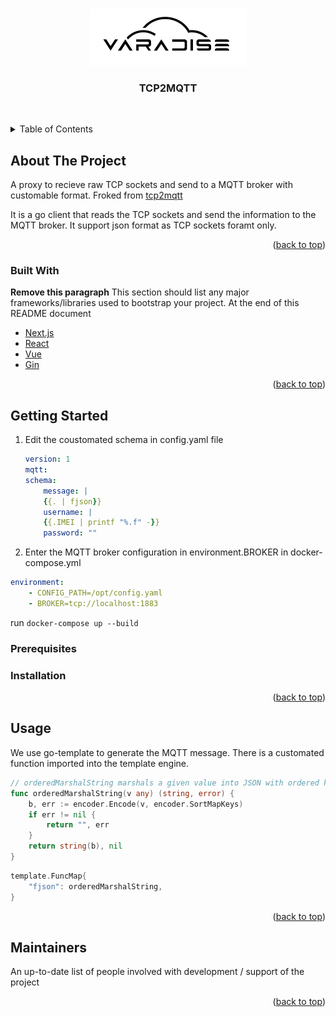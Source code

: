 <a name="readme-top"></a>

<!-- PROJECT LOGO -->
<br />
<div align="center">
  <a href="https://varadise.ai/">
    <img src="docs/images/logo.webp" alt="Logo" />
  </a>
  <h3 align="center">TCP2MQTT</h3>
  <p align="center">
    <br />

  </p>
</div>

<!-- TABLE OF CONTENTS -->
<details>
  <summary>Table of Contents</summary>
  <ol>
    <li>
      <a href="#about-the-project">About The Project</a>
      <ul>
        <li><a href="#built-with">Built With</a></li>
      </ul>
    </li>
    <li>
      <a href="#getting-started">Getting Started</a>
      <ul>
        <li><a href="#prerequisites">Prerequisites</a></li>
        <li><a href="#installation">Installation</a></li>
      </ul>
    </li>
    <li><a href="#usage">Usage</a></li>
    <li><a href="LICENSE.txt">License</a></li>
    <li><a href="#maintainers">Maintainers</a></li>
  </ol>
</details>

<!-- ABOUT THE PROJECT -->
## About The Project

A proxy to recieve raw TCP sockets and send to a MQTT broker with customable format.
Froked from [tcp2mqtt](https://github.com/gonzalo123/tcp2mqtt)

It is a go client that reads the TCP sockets and send the information to the MQTT broker.
It support json format as TCP sockets foramt only.


<p align="right">(<a href="#readme-top">back to top</a>)</p>

### Built With

**Remove this paragraph** This section should list any major frameworks/libraries used to bootstrap your project. At the end of this README document

* [Next.js][Next-url]
* [React][React-url]
* [Vue][Vue-url]
* [Gin][Gin-url]

<p align="right">(<a href="#readme-top">back to top</a>)</p>

<!-- GETTING STARTED -->
## Getting Started

1. Edit the coustomated schema in config.yaml file
	```yaml
	version: 1
	mqtt:
	schema:
		message: |
		{{. | fjson}}
		username: |
		{{.IMEI | printf "%.f" -}}
		password: ""
	```
2. Enter the MQTT broker configuration in environment.BROKER in docker-compose.yml
```yaml
environment:
	- CONFIG_PATH=/opt/config.yaml
	- BROKER=tcp://localhost:1883
```
run ```docker-compose up --build```

### Prerequisites


### Installation


<p align="right">(<a href="#readme-top">back to top</a>)</p>

<!-- USAGE EXAMPLES -->
## Usage

We use go-template to generate the MQTT message.
There is a customated function imported into the template engine.

```go
// orderedMarshalString marshals a given value into JSON with ordered keys
func orderedMarshalString(v any) (string, error) {
	b, err := encoder.Encode(v, encoder.SortMapKeys)
	if err != nil {
		return "", err
	}
	return string(b), nil
}
```
``` go
template.FuncMap{
	"fjson": orderedMarshalString,
}
```

<p align="right">(<a href="#readme-top">back to top</a>)</p>

<!-- MAINTAINERS -->
## Maintainers

An up-to-date list of people involved with development / support of the project

<!-- Simon Ball - [simonball@varadise.cloud](mailto:simonball@varadise.cloud) -->

<p align="right">(<a href="#readme-top">back to top</a>)</p>

<!-- MARKDOWN LINKS -->
<!-- https://www.markdownguide.org/basic-syntax/#reference-style-links -->
[product-screenshot]: docs/images/screenshot.png
<!-- Links to pages for products / components commonly used across the company -->
<!-- If you're project is using something not listed below, please create a ticket -->
<!-- in the Varadise Kitchen Board to propose updating the master template -->
[Next-url]: https://nextjs.org/
[React-url]: https://reactjs.org/
[Vue-url]: https://vuejs.org/
[Flask-url]: https://flask.palletsprojects.com
[Gin-url]: https://gin-gonic.com/